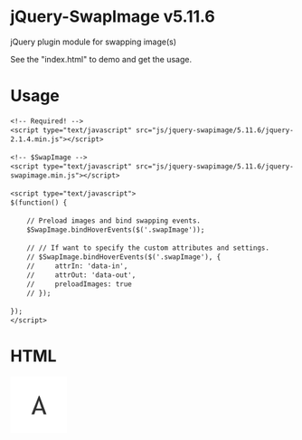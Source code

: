 # jQuery-SwapImage v5.11.6
jQuery plugin module for swapping image(s)

See the "index.html" to demo and get the usage.


# Usage

    <!-- Required! -->
    <script type="text/javascript" src="js/jquery-swapimage/5.11.6/jquery-2.1.4.min.js"></script>

    <!-- $SwapImage -->
    <script type="text/javascript" src="js/jquery-swapimage/5.11.6/jquery-swapimage.min.js"></script>
    
    <script type="text/javascript">
    $(function() {

        // Preload images and bind swapping events.
        $SwapImage.bindHoverEvents($('.swapImage'));

        // // If want to specify the custom attributes and settings.
        // $SwapImage.bindHoverEvents($('.swapImage'), { 
        //     attrIn: 'data-in', 
        //     attrOut: 'data-out', 
        //     preloadImages: true 
        // });

    });
    </script>
    

# HTML
<a href="#" title="">
    <img class="swapImage" src="images/1.gif" alt="" width="100" height="100" 
      data-in="images/a.gif" 
      data-out="images/1.gif" />
</a>
